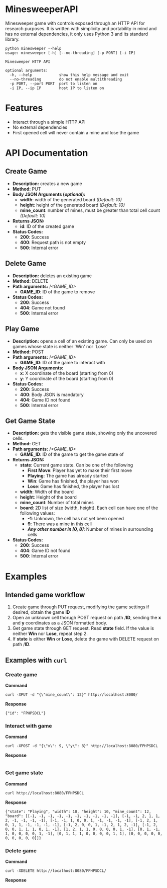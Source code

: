 # MinesweeperAPI
Minesweeper game with controls exposed through an HTTP API for research purposes. It is written with simplicity and portability in mind and has no external dependencies, it only uses Python 3 and its standard library.

```
python minesweeper --help
usage: minesweeper [-h] [--no-threading] [-p PORT] [-i IP]

Minesweeper HTTP API

optional arguments:
  -h, --help            show this help message and exit
  --no-threading        do not enable multithreading
  -p PORT, --port PORT  port to listen on
  -i IP, --ip IP        host IP to listen on
  ```

# Features
 * Interact through a simple HTTP API
 * No external dependencies
 * First opened cell will never contain a mine and lose the game

# API Documentation
## Create Game
 * **Description:** creates a new game
 * **Method:** PUT
 * **Body JSON Arguments (*optional*):**
   * **width**: width of the generated board *(Default: 10)*
   * **height**: height of the generated board *(Default: 10)*
   * **mine_count**: number of mines, must be greater than total cell count *(Default: 10)*
 * **Returns JSON:**
   * **id**: ID of the created game
 * **Status Codes:**
   * **200**: Success
   * **400**: Request path is not empty
   * **500**: Internal error

## Delete Game
 * **Description:** deletes an existing game
 * **Method:** DELETE
 * **Path arguments:** /*<GAME_ID>*
   * **GAME_ID**: ID of the game to remove
 * **Status Codes:**
   * **200**: Success
   * **404**: Game not found
   * **500**: Internal error

## Play Game
 * **Description:** opens a cell of an existing game. Can only be used on games whose state is neither 'Win' nor 'Lose'
 * **Method:** POST
 * **Path arguments:** /*<GAME_ID>*
   * **GAME_ID**: ID of the game to interact with
 * **Body JSON Arguments:**
   * **x**: X coordinate of the board (starting from 0)
   * **y**: Y coordinate of the board (starting from 0)
 * **Status Codes:**
   * **200**: Success
   * **400**: Body JSON is mandatory
   * **404**: Game ID not found
   * **500**: Internal error

## Get Game State
 * **Description:** gets the visible game state, showing only the uncovered cells.
 * **Method:** GET
 * **Path arguments:** /*<GAME_ID>*
   * **GAME_ID**: ID of the game to get the game state of
 * **Returns JSON:**
   * **state**: Current game state. Can be one of the following
     * **First Move**: Player has yet to make their first move
     * **Playing**: The game has already started
     * **Win**: Game has finished, the player has won
     * **Lose**: Game has finished, the player has lost
   * **width**: Width of the board
   * **height**: Height of the board
   * **mine_count**: Number of total mines
   * **board**: 2D list of size (width, height). Each cell can have one of the following values:
     * **-1**: Unknown, the cell has not yet been opened
     * **9**: There was a mine in this cell
     * ***Any other number in [0, 8]***: Number of mines in surrounding cells
 * **Status Codes:**
   * **200**: Success
   * **404**: Game ID not found
   * **500**: Internal error

# Examples
## Intended game workflow
 1. Create game through PUT request, modifying the game settings if desired, obtain the game **ID**
 2. Open an unknown cell thorugh POST request on path /**ID**, sending the **x** and **y** coordinates as a JSON formatted body.
 3. Get game state through GET request. Read **state** field. If the value is neither **Win** nor **Lose**, repeat step 2.
 4. If **state** is either **Win** or **Lose**, delete the game with DELETE request on path /**ID**.

## Examples with `curl`
### Create game
**Command**
```
curl -XPUT -d "{\"mine_count\": 12}" http://localhost:8000/
```
**Response**
```
{"id": "FPHPSDCL"}
```
### Interact with game
**Command**
```
curl -XPOST -d "{\"x\": 9, \"y\": 8}" http://localhost:8080/FPHPSDCL
```
**Response**
```

```
### Get game state
**Command**
```
curl http://localhost:8080/FPHPSDCL
```
**Response**
```
{"state": "Playing", "width": 10, "height": 10, "mine_count": 12, "board": [[-1, -1, -1, -1, -1, -1, -1, -1, -1, -1], [-1, -1, 2, 1, 1, 2, -1, -1, -1, -1], [-1, -1, 1, 0, 0, 1, -1, -1, -1, -1], [-1, 2, 1, 0, 1, 1, -1, -1, -1, -1], [-1, 2, 0, 0, 1, -1, 2, 1, 2, -1], [-1, 2, 0, 0, 1, 1, 1, 0, 1, -1], [1, 2, 1, 1, 0, 0, 0, 0, 1, -1], [0, 1, -1, 1, 0, 0, 0, 0, 1, -1], [0, 1, 1, 1, 0, 0, 0, 0, 1, 1], [0, 0, 0, 0, 0, 0, 0, 0, 0, 0]]}
```
### Delete game
**Command**
```
curl -XDELETE http://localhost:8080/FPHPSDCL/
```
**Response**
```

```
